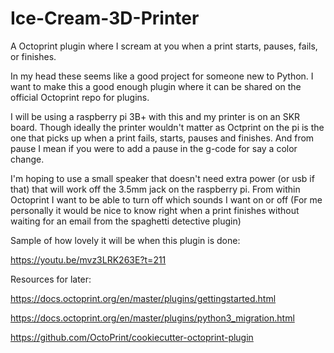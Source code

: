 # Ice-Cream-3D-Printer
A Octoprint plugin where I scream at you when a print starts, pauses, fails, or finishes.

In my head these seems like a good project for someone new to Python. I want to make this a good enough plugin where it can be shared on the official Octoprint repo for plugins.

I will be using a raspberry pi 3B+ with this and my printer is on an SKR board. Though ideally the printer wouldn't matter as Octprint on the pi is the one that picks up when a print fails, starts, pauses and finishes. And from pause I mean if you were to add a pause in the g-code for say a color change.

I'm hoping to use a small speaker that doesn't need extra power (or usb if that) that will work off the 3.5mm jack on the raspberry pi. From within Octoprint I want to be able to turn off which sounds I want on or off (For me personally it would be nice to know right when a print finishes without waiting for an email from the spaghetti detective plugin)


Sample of how lovely it will be when this plugin is done:

https://youtu.be/mvz3LRK263E?t=211

Resources for later:

https://docs.octoprint.org/en/master/plugins/gettingstarted.html

https://docs.octoprint.org/en/master/plugins/python3_migration.html

https://github.com/OctoPrint/cookiecutter-octoprint-plugin
